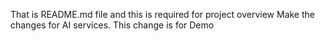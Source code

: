 That is README.md file and this is required for project overview 
Make the changes for AI services.
This change is for Demo
